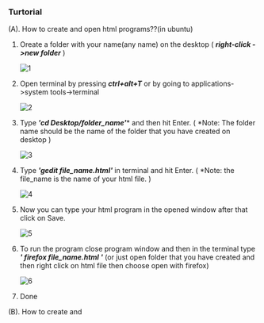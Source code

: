 ### Turtorial
(A). How to create and open html programs??(in ubuntu)

1. Oreate a folder with your name(any name) on the desktop 
 ( ***right-click ->new folder*** )
   
   ![1](https://user-images.githubusercontent.com/101159818/227761929-2971b3af-6e0d-4746-96a1-6a9f8c30c08d.png)
2. Open terminal by pressing ***ctrl+alt+T*** or by going to applications->system tools->terminal
 
   ![2](https://user-images.githubusercontent.com/101159818/227762004-680d18bf-1944-49b5-813f-1f4eba778e9d.png)
3. Type ***'cd Desktop/folder_name'**** and then hit Enter.
  ( *Note: The folder name should be the name of the folder that you have created on desktop )
   
   ![3](https://user-images.githubusercontent.com/101159818/227762116-280a86de-e3bb-488a-84d0-10679e963449.png)
4. Type ***'gedit file_name.html'*** in terminal and hit Enter. ( *Note: the file_name is the name of your html file. )

   ![4](https://user-images.githubusercontent.com/101159818/227762211-2b6e944d-5533-4678-b787-47785d9c1714.png)
5. Now you can type your html program in the opened window after that click on Save.
   
   ![5](https://user-images.githubusercontent.com/101159818/227762276-8c53b05e-64b4-41ab-b451-ae93a830a84b.png)
6. To run the program close program window and then in the terminal type ***' firefox file_name.html '***
   (or just open folder that you have created and then right click on html file then choose open with firefox)
   
   ![6](https://user-images.githubusercontent.com/101159818/227762388-4231fd09-f92b-46c5-99dc-42869b005a39.png)
   
7. Done

(B). How to create and
   
